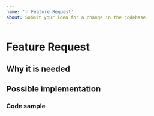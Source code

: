 ```yaml
---
name: '💡 Feature Request'
about: Submit your idea for a change in the codebase.
---
```


# Feature Request

<!--
  This issue should serve for you to present or pitch an idea to the maintainers - but remember that it would be better if you were to submit a PR instead 🤗
-->

## Why it is needed

<!--
  Please tell us a bit more of why you want this feature to be added, what's its origin
-->

## Possible implementation

<!--
  It really helps if you could describe from a technical POV how this new feature would work, which code it rely on, etc
-->

### Code sample

<!--
  Please show how the new code could work, if doable
-->
